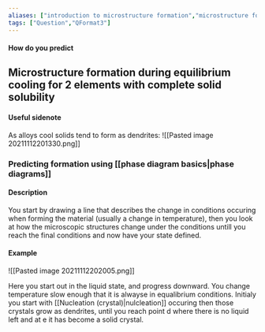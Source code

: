 ```yaml
---
aliases: ["introduction to microstructure formation","microstructure formation prediction basic"]
tags: ["Question","QFormat3"]
---
```


#### How do you predict
## Microstructure formation during equilibrium cooling for 2 elements with complete solid solubility
#### Useful sidenote
As alloys cool solids tend to form as dendrites:
![[Pasted image 20211112201330.png]]

### Predicting formation using [[phase diagram basics|phase diagrams]]
#### Description
You start by drawing a line that describes the change in conditions occuring when forming the material (usually a change in temperature), then you look at how the microscopic structures change under the conditions untill you reach the final conditions and now have your state defined.

#### Example
![[Pasted image 20211112202005.png]]

Here you start out in the liquid state, and progress downward. You change temperature slow enough that it is alwayse in equalibrium conditions. Initialy you start with [[Nucleation (crystal)|nulcleation]] occuring then those crystals grow as dendrites, until you reach point d where there is no liquid left and at e it has become a solid crystal.